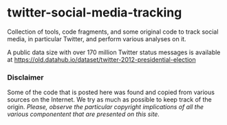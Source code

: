 # twitter-social-media-tracking
Collection of tools, code fragments, and some original code to track social media, in particular Twitter, and perform various analyses on it.

A public data size with over 170 million Twitter status messages is available at https://old.datahub.io/dataset/twitter-2012-presidential-election

### Disclaimer
Some of the code that is posted here was found and copied from various sources on the Internet. We try as much as possible to keep track of the origin. *Please, observe the particular copyright implications of all the various componentent that are presented on this site.* 
